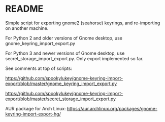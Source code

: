 # README #

Simple script for exporting gnome2 (seahorse) keyrings, and re-importing on another machine.

For Python 2 and older versions of Gnome desktop, use gnome_keyring_import_export.py

For Python 3 and newer versions of Gnome desktop, use secret_storage_import_export.py. Only export implemented so far.

See comments at top of scripts:

https://github.com/spookylukey/gnome-keyring-import-export/blob/master/gnome_keyring_import_export.py

https://github.com/spookylukey/gnome-keyring-import-export/blob/master/secret_storage_import_export.py

AUR package for Arch Linux: https://aur.archlinux.org/packages/gnome-keyring-import-export-hg/
